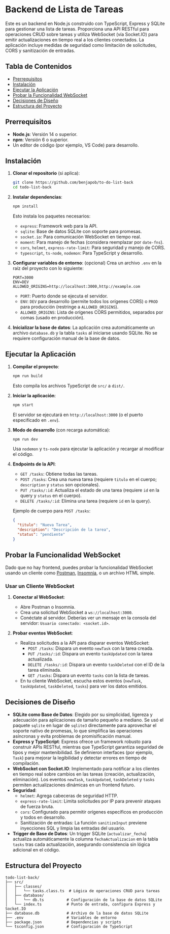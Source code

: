 # Backend de Lista de Tareas

Este es un backend en Node.js construido con TypeScript, Express y SQLite para gestionar una lista de tareas. Proporciona una API RESTful para operaciones CRUD sobre tareas y utiliza WebSocket (vía Socket.IO) para emitir actualizaciones en tiempo real a los clientes conectados. La aplicación incluye medidas de seguridad como limitación de solicitudes, CORS y sanitización de entradas.

## Tabla de Contenidos
- [Prerrequisitos](#prerrequisitos)
- [Instalación](#instalación)
- [Ejecutar la Aplicación](#ejecutar-la-aplicación)
- [Probar la Funcionalidad WebSocket](#probar-la-funcionalidad-websocket)
- [Decisiones de Diseño](#decisiones-de-diseño)
- [Estructura del Proyecto](#estructura-del-proyecto)

## Prerrequisitos
- **Node.js**: Versión 14 o superior.
- **npm**: Versión 6 o superior.
- Un editor de código (por ejemplo, VS Code) para desarrollo.

## Instalación
1. **Clonar el repositorio** (si aplica):
   ```bash
   git clone https://github.com/benjapob/to-do-list-back
   cd todo-list-back
   ```

2. **Instalar dependencias**:
   ```bash
   npm install
   ```
   Esto instala los paquetes necesarios:
   - `express`: Framework web para la API.
   - `sqlite`: Base de datos SQLite con soporte para promesas.
   - `socket.io`: Para comunicación WebSocket en tiempo real.
   - `moment`: Para manejo de fechas (considera reemplazar por `date-fns`).
   - `cors`, `helmet`, `express-rate-limit`: Para seguridad y manejo de CORS.
   - `typescript`, `ts-node`, `nodemon`: Para TypeScript y desarrollo.

3. **Configurar variables de entorno**:
    (opcional)
   Crea un archivo `.env` en la raíz del proyecto con lo siguiente:
   ```env
   PORT=3000
   ENV=DEV
   ALLOWED_ORIGINS=http://localhost:3000,http://example.com
   ```
   - `PORT`: Puerto donde se ejecuta el servidor.
   - `ENV`: `DEV` para desarrollo (permite todos los orígenes CORS) o `PROD` para producción (restringe a `ALLOWED_ORIGINS`).
   - `ALLOWED_ORIGINS`: Lista de orígenes CORS permitidos, separados por comas (usado en producción).

4. **Inicializar la base de datos**:
   La aplicación crea automáticamente un archivo `database.db` y la tabla `tasks` al iniciarse usando SQLite. No se requiere configuración manual de la base de datos.

## Ejecutar la Aplicación
1. **Compilar el proyecto**:
   ```bash
   npm run build
   ```
   Esto compila los archivos TypeScript de `src/` a `dist/`.

2. **Iniciar la aplicación**:
   ```bash
   npm start
   ```
   El servidor se ejecutará en `http://localhost:3000` (o el puerto especificado en `.env`).

3. **Modo de desarrollo** (con recarga automática):
   ```bash
   npm run dev
   ```
   Usa `nodemon` y `ts-node` para ejecutar la aplicación y recargar al modificar el código.

4. **Endpoints de la API**:
   - `GET /tasks`: Obtiene todas las tareas.
   - `POST /tasks`: Crea una nueva tarea (requiere `titulo` en el cuerpo; `description` y `status` son opcionales).
   - `PUT /tasks/:id`: Actualiza el estado de una tarea (requiere `id` en la query y `status` en el cuerpo).
   - `DELETE /tasks/:id`: Elimina una tarea (requiere `id` en la query).

   Ejemplo de cuerpo para `POST /tasks`:
   ```json
   {
     "titulo": "Nueva Tarea",
     "description": "Descripción de la tarea",
     "status": "pendiente"
   }
   ```

## Probar la Funcionalidad WebSocket
Dado que no hay frontend, puedes probar la funcionalidad WebSocket usando un cliente como [Postman](https://www.postman.com/), [Insomnia](https://insomnia.rest/), o un archivo HTML simple.

### Usar un Cliente WebSocket
1. **Conectar al WebSocket**:
   - Abre Postman o Insomnia.
   - Crea una solicitud WebSocket a `ws://localhost:3000`.
   - Conéctate al servidor. Deberías ver un mensaje en la consola del servidor: `Usuario conectado: <socket.id>`.

2. **Probar eventos WebSocket**:
   - Realiza solicitudes a la API para disparar eventos WebSocket:
     - `POST /tasks`: Dispara un evento `newTask` con la tarea creada.
     - `PUT /tasks/:id`: Dispara un evento `taskUpdated` con la tarea actualizada.
     - `DELETE /tasks/:id`: Dispara un evento `taskDeleted` con el ID de la tarea eliminada.
     - `GET /tasks`: Dispara un evento `tasks` con la lista de tareas.
   - En tu cliente WebSocket, escucha estos eventos (`newTask`, `taskUpdated`, `taskDeleted`, `tasks`) para ver los datos emitidos.

## Decisiones de Diseño
- **SQLite como Base de Datos**: Elegido por su simplicidad, ligereza y adecuación para aplicaciones de tamaño pequeño a mediano. Se usó el paquete `sqlite` en lugar de `sqlite3` directamente para aprovechar el soporte nativo de promesas, lo que simplifica las operaciones asíncronas y evita problemas de promisificación manual.
- **Express y TypeScript**: Express ofrece un framework robusto para construir APIs RESTful, mientras que TypeScript garantiza seguridad de tipos y mejor mantenibilidad. Se definieron interfaces (por ejemplo, `Task`) para mejorar la legibilidad y detectar errores en tiempo de compilación.
- **WebSocket con Socket.IO**: Implementado para notificar a los clientes en tiempo real sobre cambios en las tareas (creación, actualización, eliminación). Los eventos `newTask`, `taskUpdated`, `taskDeleted` y `tasks` permiten actualizaciones dinámicas en un frontend futuro.
- **Seguridad**:
  - `helmet`: Agrega cabeceras de seguridad HTTP.
  - `express-rate-limit`: Limita solicitudes por IP para prevenir ataques de fuerza bruta.
  - `cors`: Configurado para permitir orígenes específicos en producción y todos en desarrollo.
  - Sanitización de entradas: La función `sanitizeInput` previene inyecciones SQL y limpia las entradas del usuario.
- **Trigger de Base de Datos**: Un trigger SQLite (`actualizar_fecha`) actualiza automáticamente la columna `fechaActualizacion` en la tabla `tasks` tras cada actualización, asegurando consistencia sin lógica adicional en el código.

## Estructura del Proyecto
```
todo-list-back/
├── src/
│   ├── classes/
│   │   └── tasks.class.ts  # Lógica de operaciones CRUD para tareas
│   ├── database/
│   │   └── db.ts          # Configuración de la base de datos SQLite
│   └── index.ts           # Punto de entrada, configura Express y Socket.IO
├── database.db            # Archivo de la base de datos SQLite
├── .env                   # Variables de entorno
├── package.json           # Dependencias y scripts
└── tsconfig.json          # Configuración de TypeScript
```
